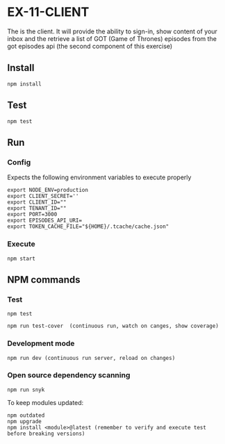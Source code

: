 # EX-11-CLIENT

The is the client. It will provide the ability to sign-in, show content of your inbox and the retrieve a list of GOT (Game of Thrones) episodes from the got episodes api (the second component of this exercise)

## Install

    npm install

## Test

    npm test

## Run

### Config

Expects the following environment variables to execute properly

    export NODE_ENV=production
    export CLIENT_SECRET=''
    export CLIENT_ID=""
    export TENANT_ID=""
    export PORT=3000
    export EPISODES_API_URI=
    export TOKEN_CACHE_FILE="${HOME}/.tcache/cache.json"

### Execute

    npm start

## NPM commands

### Test

    npm test

    npm run test-cover  (continuous run, watch on canges, show coverage)

### Development mode

    npm run dev (continuous run server, reload on changes)

### Open source dependency scanning

    npm run snyk

To keep modules updated:

    npm outdated
    npm upgrade
    npm install <module>@latest (remember to verify and execute test before breaking versions)
